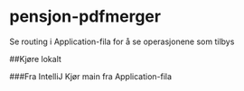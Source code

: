 # pensjon-pdfmerger

Se routing i Application-fila for å se operasjonene som tilbys

##Kjøre lokalt

###Fra IntelliJ
Kjør main fra Application-fila

